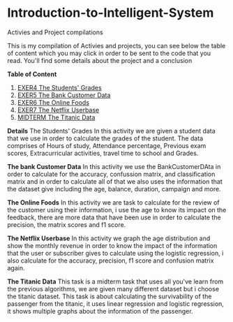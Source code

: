 # Introduction-to-Intelligent-System
Activies and Project compilations

This is my compilation of Activies and projects, you can see below the table of content which you may click in order to be sent to the code that you read. You'll find some details about the project and a conclusion

**Table of Content**
1. [EXER4 The Students' Grades](https://github.com/Daonewhoknocks/Introduction-to-Intelligent-System/blob/main/2A_MANGULABNAN_EXER4.ipynb)
2. [EXER5 The Bank Customer Data](https://github.com/Daonewhoknocks/Introduction-to-Intelligent-System/blob/main/2A_MANGULABNAN_EXER5.ipynb)
3. [EXER6 The Online Foods](https://github.com/Daonewhoknocks/Introduction-to-Intelligent-System/blob/main/2A-MANGULABNAN-EXER6.ipynb)
4. [EXER7 The Netflix Userbase](https://github.com/Daonewhoknocks/Introduction-to-Intelligent-System/blob/main/2A-MANGULABNAN-EXER7.ipynb)
5. [MIDTERM The Titanic Data](https://github.com/Daonewhoknocks/Introduction-to-Intelligent-System/blob/main/2A-MANGULABNAN-MIDTERM.ipynb)

**Details**
The Students' Grades
In this activity we are given a student data that we use in order to calculate the grades of the student. The data comprises of Hours of study, Attendance percentage, Previous exam scores, Extracurricular activities, travel time to school and Grades.

**The bank Customer Data**
In this activity we use the BankCustomerDAta in order to calculate for the accuracy, confussion matrix, and classification matrix and in order to calculate all of that we also uses the information that the dataset give including the age, balance, duration, campaign and more.

**The Online Foods**
In this activity we are task to calculate for the review of the customer using their information, i use the age to know its impact on the feedback, there are more data that have been use in order to calculate the precision, the matrix scores and f1 score.

**The Netflix Userbase**
In this activity we graph the age distribution and show the monthly revenue in order to know the impact of the information that the user or subscriber gives to calculate using the logistic regression, i also calculate for the accuracy, precision, f1 score and confusion matrix again.

**The Titanic Data**
This task is a midterm task that uses all you've learn from the previous algorithms, we are given many different dataset but i choose the titanic dataset. This task is about calculating the survivability of the passenger from the titanic, it uses linear regression and logistic regression, it shows multiple graphs about the information of the passenger.

